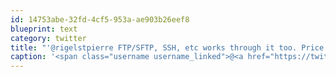 ```yaml
---
id: 14753abe-32fd-4cf5-953a-ae903b26eef8
blueprint: text
category: twitter
title: "'@rigelstpierre FTP/SFTP, SSH, etc works through it too. Price varies upon length of flight, this one was $10. Not bad."
caption: '<span class="username username_linked">@<a href="https://twitter.com/rigelstpierre" title="Rigel St. Pierre">rigelstpierre</a></span> FTP/SFTP, SSH, etc works through it too. Price varies upon length of flight, this one was $10. Not bad.'
---
```

